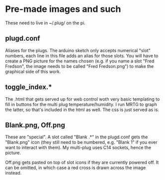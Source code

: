 # Pre-made images and such

These need to live in ~/.plug/ on the pi.

## plugd.conf
Aliases for the plugs. The arduino sketch only accepts numerical
"slot" numbers, each line in this file adds an alias for those
slots. You will have to create a PNG picture for the names chosen
(e.g. if you name a slot "Fred Fredson", the image needs to be called
"Fred Fredson.png") to make the graphical side of this work.

## toggle_index.*
The .html that gets served up for web control woth very basic
templating to fill in buttons for the multi plug
temperature/humidity. I run MRTG to graph the latter, so that's
included in the html as well. The css is just served as is.

## Blank.png, Off.png
These are "special". A slot called "Blank .*" in the plugd.conf gets
the "Blank.png" icon (they still need to be numbered, e.g. "Blank 1"
if you ever want to interact with them). My multi-plug uses C14
sockets, hence the picture.

Off.png gets pasted on top of slot icons if they are currently powered
off. It can be omitted, in which case a red cross is drawn across the
image instead.


